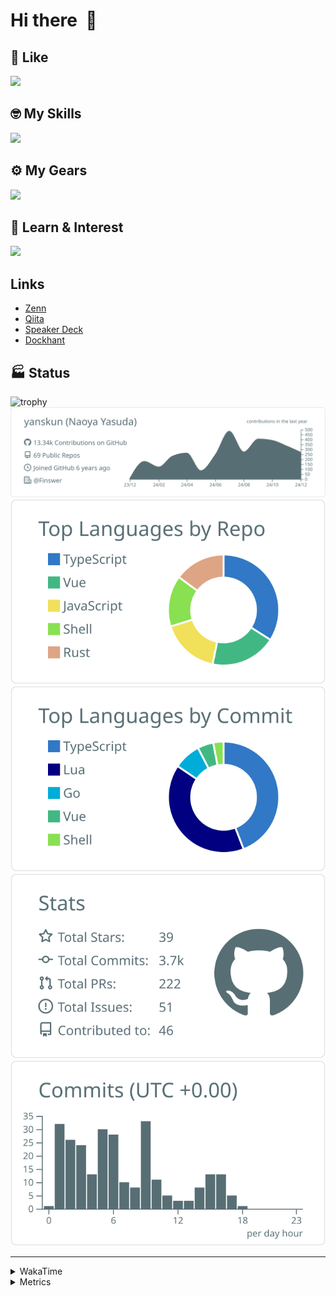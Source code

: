 # Hi there&nbsp; :wave:

## 💌 Like
<img src="https://go-skill-icons.vercel.app/api/icons?i=github" />

## 🤓 My Skills
<img src="https://go-skill-icons.vercel.app/api/icons?i=js,ts,vue,nuxtjs,react,nextjs,go,lua,git" />

## ⚙️ My Gears
<img src="https://go-skill-icons.vercel.app/api/icons?i=neovim,vscode,githubcopilot,alacritty,tmux" />

## 📖 Learn & Interest
<img src="https://go-skill-icons.vercel.app/api/icons?i=rust,deno,css,zig,playwright,githubactions,storybook,netlify,eslint" />

## Links
- [Zenn](https://zenn.dev/yanskun)
- [Qiita](https://qiita.com/yanskun)
- [Speaker Deck](https://speakerdeck.com/yanskun)
- [Dockhant](https://www.dockhunt.com/users/yanskun)

<!-- https://github.com/ryo-ma/github-profile-trophy -->

## 🏭 Status

<img src="https://github-profile-trophy.vercel.app/?username=yanskun&theme=onedark&row=1" alt="trophy">

<!-- https://github.com/vn7n24fzkq/github-profile-summary-cards -->
<picture>
  <source media="(prefers-color-scheme: dark)" srcset="https://raw.githubusercontent.com/yanskun/yanskun/master/profile-summary-card-output/nord_dark/0-profile-details.svg">
 <img src="https://raw.githubusercontent.com/yanskun/yanskun/master/profile-summary-card-output/default/0-profile-details.svg">
</picture>
<br>
<picture>
  <source media="(prefers-color-scheme: dark)" srcset="https://raw.githubusercontent.com/yanskun/yanskun/master/profile-summary-card-output/nord_dark/1-repos-per-language.svg">
 <img src="https://raw.githubusercontent.com/yanskun/yanskun/master/profile-summary-card-output/default/1-repos-per-language.svg">
</picture>
<picture>
  <source media="(prefers-color-scheme: dark)" srcset="https://raw.githubusercontent.com/yanskun/yanskun/master/profile-summary-card-output/nord_dark/2-most-commit-language.svg">
 <img src="https://raw.githubusercontent.com/yanskun/yanskun/master/profile-summary-card-output/default/2-most-commit-language.svg">
</picture>
<br>
<picture>
  <source media="(prefers-color-scheme: dark)" srcset="https://raw.githubusercontent.com/yanskun/yanskun/master/profile-summary-card-output/nord_dark/3-stats.svg">
 <img src="https://raw.githubusercontent.com/yanskun/yanskun/master/profile-summary-card-output/default/3-stats.svg">
</picture>
<picture>
  <source media="(prefers-color-scheme: dark)" srcset="https://raw.githubusercontent.com/yanskun/yanskun/master/profile-summary-card-output/nord_dark/4-productive-time.svg">
 <img src="https://raw.githubusercontent.com/yanskun/yanskun/master/profile-summary-card-output/default/4-productive-time.svg">
</picture>

---

<details>
  <summary>WakaTime</summary>
<!--START_SECTION:waka-->
![Code Time](http://img.shields.io/badge/Code%20Time-1%2C655%20hrs%2015%20mins-blue)

**🐱 My GitHub Data** 

> 📦 143.4 kB Used in GitHub's Storage 
 > 
> 🏆 3,324 Contributions in the Year 2024
 > 
> 💼 Opted to Hire
 > 
> 📜 126 Public Repositories 
 > 
> 🔑 4 Private Repositories 
 > 
**I'm an Early 🐤** 

```text
🌞 Morning                8418 commits        ████░░░░░░░░░░░░░░░░░░░░░   14.70 % 
🌆 Daytime                31980 commits       ██████████████░░░░░░░░░░░   55.86 % 
🌃 Evening                13317 commits       ██████░░░░░░░░░░░░░░░░░░░   23.26 % 
🌙 Night                  3538 commits        ██░░░░░░░░░░░░░░░░░░░░░░░   06.18 % 
```
📅 **I'm Most Productive on Tuesday** 

```text
Monday                   8384 commits        ████░░░░░░░░░░░░░░░░░░░░░   14.64 % 
Tuesday                  12056 commits       █████░░░░░░░░░░░░░░░░░░░░   21.06 % 
Wednesday                11342 commits       █████░░░░░░░░░░░░░░░░░░░░   19.81 % 
Thursday                 11143 commits       █████░░░░░░░░░░░░░░░░░░░░   19.46 % 
Friday                   9039 commits        ████░░░░░░░░░░░░░░░░░░░░░   15.79 % 
Saturday                 2144 commits        █░░░░░░░░░░░░░░░░░░░░░░░░   03.74 % 
Sunday                   3145 commits        █░░░░░░░░░░░░░░░░░░░░░░░░   05.49 % 
```


📊 **This Week I Spent My Time On** 

```text
🕑︎ Time Zone: Asia/Tokyo

💬 Programming Languages: 
TypeScript               21 hrs 18 mins      █████████████████████░░░░   85.60 % 
JSON                     49 mins             █░░░░░░░░░░░░░░░░░░░░░░░░   03.31 % 
Other                    37 mins             █░░░░░░░░░░░░░░░░░░░░░░░░   02.54 % 
TOML                     29 mins             ░░░░░░░░░░░░░░░░░░░░░░░░░   01.99 % 
Markdown                 26 mins             ░░░░░░░░░░░░░░░░░░░░░░░░░   01.80 % 

🔥 Editors: 
Neovim                   24 hrs 30 mins      █████████████████████████   98.43 % 
VS Code                  23 mins             ░░░░░░░░░░░░░░░░░░░░░░░░░   01.57 % 

💻 Operating System: 
Mac                      24 hrs 53 mins      █████████████████████████   100.00 % 
```


 Last Updated on 22/12/2024 06:25:40 UTC
<!--END_SECTION:waka-->
</details>

<details>
  <summary>Metrics</summary>
  <img src="https://github.com/yanskun/yanskun/blob/main/github-metrics.svg" alt="Metrics">
</details>
